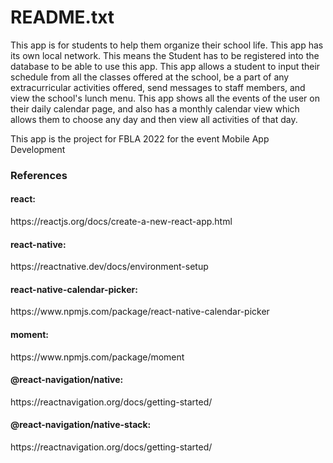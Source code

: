 <h1>README.txt</h1>

This app is for students to help them organize their school life. This app has its own local network.
This means the Student has to be registered into the database to be able to use this app.
This app allows a student to input their schedule from all the classes offered at the school,
be a part of any extracurricular activities offered, send messages to staff members, and view the school's lunch menu.
This app shows all the events of the user on their daily calendar page, and also has a monthly calendar view which allows them
to choose any day and then view all activities of that day.

This app is the project for FBLA 2022 for the event Mobile App Development

<h3>References</h3> 
<h4>react: </h4>  
    https://reactjs.org/docs/create-a-new-react-app.html 
<h4>react-native:</h4> 
    https://reactnative.dev/docs/environment-setup 
<h4>react-native-calendar-picker:</h4> 
    https://www.npmjs.com/package/react-native-calendar-picker 
<h4>moment:</h4> 
    https://www.npmjs.com/package/moment 
<h4>@react-navigation/native:</h4> 
    https://reactnavigation.org/docs/getting-started/ 
<h4>@react-navigation/native-stack:</h4> 
    https://reactnavigation.org/docs/getting-started/
